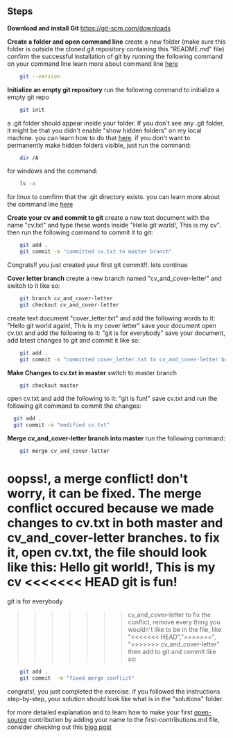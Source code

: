  
## Steps

**Download and install Git**
  https://git-scm.com/downloads

**Create a folder and open command line**
  create a new folder (make sure this folder is outside the cloned git repository containing this "README.md" file)
  confirm the successful installation of git by running the following command on your command line
  learn more about command line [here](https://skdlskdlsdkslk.clom)
  ```bash
      git --version
  ```

**Initialize an empty git repository**
	run the following command to initialize a empty git repo
  ```bash
      git init
  ```
  a .git folder should appear inside your folder. If you don't see any .git folder, it might be that you 
  didn't enable "show hidden folders" on my local machine. you can learn how to do that [here](https://www.howtogeek.com/194671/how-to-hide-files-and-folders-on-every-operating-system/).
  if you don't want to permanently make hidden folders visible, just run the command:
  ```bash
      dir /A
  ```
  for windows and the command:
  ```bash
      ls -a
  ```
  for linux to comfirm that the .git directory exists. you can learn more about the command line [here](https://sldkslkdsdsdklskd.com)

**Create your cv and commit to git** 
  create a new text document with the name "cv.txt" and type these words inside
  "Hello git world!, This is my cv".
  then run the following command to commit it to git:
  ```bash
      git add .
      git commit -m "committed cv.txt to master branch"
  ```
  Congrats!! you just created your first git commit!!. lets continue

**Cover letter branch**
  create a new branch named "cv_and_cover-letter" and switch to it like so:
  ```bash
      git branch cv_and_cover-letter
      git checkout cv_and_cover-letter
  ```
  create text document "cover_letter.txt" and add the following words to it:
  "Hello git world again!, This is my cover letter"
  save your document
  open cv.txt and add the following to it:
  "git is for everybody"
  save your document, add latest changes to git and commit it like so:
  ```bash
      git add .
      git commit -m "committed cover_letter.txt to cv_and_cover-letter branch and made changes to cv.txt"
  ```

**Make Changes to cv.txt in master**
  switch to master branch
  ```bash
      git checkout master
  ```
  open cv.txt and add the following to it:
  "git is fun!"
  save cv.txt and run the following git command to commit the changes:
  ```bash
    git add .
    git commit -m "modified cv.txt"
  ```

**Merge cv_and_cover-letter branch into master**
  run the following command:
  ```bash
      git merge cv_and_cover-letter
  ```
  oopss!, a merge conflict!
  don't worry, it can be fixed. The merge conflict occured because we made changes 
  to cv.txt in both master and cv_and_cover-letter branches. to fix it, open cv.txt,
  the file should look like this:
  Hello git world!, This is my cv
  <<<<<<< HEAD
  git is fun!
  =======
  git is for everybody
  >>>>>>> cv_and_cover-letter
  to fix the conflict, remove every thing you wouldn't like to be in the file, like
  "<<<<<<< HEAD","=======", ">>>>>>> cv_and_cover-letter"
  then add to git and commit like so:
  ```bash
      git add .
      git commit  -m "fixed merge conflict"
  ```

congrats!, you just completed the exercise.
if you followed the instructions step-by-step, your solution should look like what is in the "solutions" folder.

for more detailed explanation and to learn how to make your first [open-source](https://open-source) contribution by adding your name to the first-contributions.md file, consider checking out this [blog post](https://ndiberaymond.pythonanywhere.com/dksldks/)